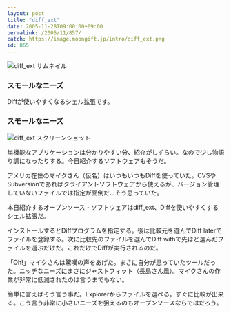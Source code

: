 ```yaml
---
layout: post
title: "diff_ext"
date: 2005-11-28T09:00:00+09:00
permalink: /2005/11/857/
catch: https://image.moongift.jp/intro/diff_ext.png
id: 865
---
```

 ![diff_ext サムネイル](https://image.moongift.jp/intro/diff_ext.s.png "diff\_ext サムネイル")
  

### スモールなニーズ
  
Diffが使いやすくなるシェル拡張です。  
<!--more-->  

### スモールなニーズ
  

![diff_ext スクリーンショット](https://image.moongift.jp/intro/diff_ext.png "diff\_ext スクリーンショット")

  

単機能なアプリケーションは分かりやすい分、紹介がしずらい。なので少し物語り調になったりする。今日紹介するソフトウェアもそうだ。

  

アメリカ在住のマイクさん（仮名）はいつもいつもDiffを使っていた。CVSやSubversionであればクライアントソフトウェアから使えるが、バージョン管理していないファイルでは指定が面倒だ…そう思っていた。

  

本日紹介するオープンソース・ソフトウェアはdiff\_ext、Diffを使いやすくするシェル拡張だ。

  

インストールするとDiffプログラムを指定する。後は比較元を選んでDiff laterでファイルを登録する。次に比較先のファイルを選んでDiff withで先ほど選んだファイルを選ぶだけだ。これだけでDiffが実行されるのだ。

  

「Oh!」マイクさんは驚嘆の声をあげた。まさに自分が思っていたツールだった。ニッチなニーズにまさにジャストフィット（長島さん風）。マイクさんの作業が非常に低減されたのは言うまでもない。

  

簡単に言えばそう言う事だ。Explorerからファイルを選べる。すぐに比較が出来る。こう言う非常に小さいニーズを狙えるのもオープンソースならではだろう。

